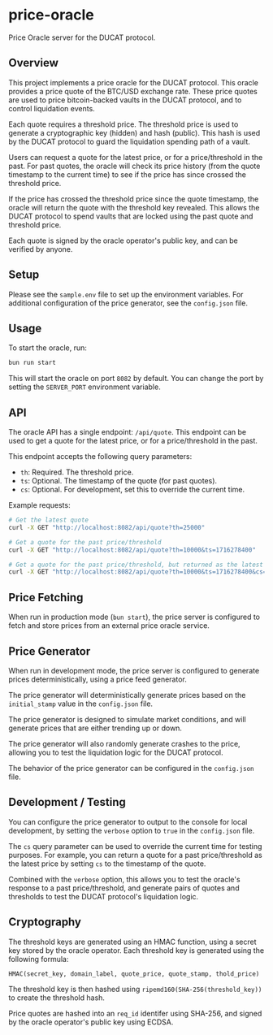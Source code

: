 # price-oracle

Price Oracle server for the DUCAT protocol. 

## Overview

This project implements a price oracle for the DUCAT protocol. This oracle provides  a price quote of the BTC/USD exchange rate. These price quotes are used to price bitcoin-backed vaults in the DUCAT protocol, and to control liquidation events.

Each quote requires a threshold price. The threshold price is used to generate a cryptographic key (hidden) and hash (public). This hash is used by the DUCAT protocol to guard the liquidation spending path of a vault.

Users can request a quote for the latest price, or for a price/threshold in the past. For past quotes, the oracle will check its price history (from the quote timestamp to the current time) to see if the price has since crossed the threshold price.

If the price has crossed the threshold price since the quote timestamp, the oracle will return the quote with the threshold key revealed. This allows the DUCAT protocol to spend vaults that are locked using the past quote and threshold price.

Each quote is signed by the oracle operator's public key, and can be verified by anyone.

## Setup

Please see the `sample.env` file to set up the environment variables. For additional configuration of the price generator, see the `config.json` file.

## Usage

To start the oracle, run:

```bash
bun run start
```

This will start the oracle on port `8082` by default. You can change the port by setting the `SERVER_PORT` environment variable.

## API

The oracle API has a single endpoint: `/api/quote`. This endpoint can be used to get a quote for the latest price, or for a price/threshold in the past.

This endpoint accepts the following query parameters:

* `th`: Required. The threshold price.
* `ts`: Optional. The timestamp of the quote (for past quotes).
* `cs`: Optional. For development, set this to override the current time.

Example requests:

```bash
# Get the latest quote
curl -X GET "http://localhost:8082/api/quote?th=25000"

# Get a quote for the past price/threshold
curl -X GET "http://localhost:8082/api/quote?th=10000&ts=1716278400"

# Get a quote for the past price/threshold, but returned as the latest price.
curl -X GET "http://localhost:8082/api/quote?th=10000&ts=1716278400&cs=1716278400"
```

## Price Fetching

When run in production mode (`bun start`), the price server is configured to fetch and store prices from an external price oracle service.

## Price Generator

When run in development mode, the price server is configured to generate prices deterministically, using a price feed generator.

The price generator will deterministically generate prices based on the `initial_stamp` value in the `config.json` file.

The price generator is designed to simulate market conditions, and will generate prices that are either trending up or down.

The price generator will also randomly generate crashes to the price, allowing you to test the liquidation logic for the DUCAT protocol.

The behavior of the price generator can be configured in the `config.json` file.

## Development / Testing

You can configure the price generator to output to the console for local development, by setting the `verbose` option to `true` in the `config.json` file.

The `cs` query parameter can be used to override the current time for testing purposes. For example, you can return a quote for a past price/threshold as the latest price by setting `cs` to the timestamp of the quote.

Combined with the `verbose` option, this allows you to test the oracle's response to a past price/threshold, and generate pairs of quotes and thresholds to test the DUCAT protocol's liquidation logic.

## Cryptography

The threshold keys are generated using an HMAC function, using a secret key stored by the oracle operator. Each threshold key is generated using the following formula:

```
HMAC(secret_key, domain_label, quote_price, quote_stamp, thold_price)
```

The threshold key is then hashed using `ripemd160(SHA-256(threshold_key))` to create the threshold hash.

Price quotes are hashed into an `req_id` identifer using SHA-256, and signed by the oracle operator's public key using ECDSA.
